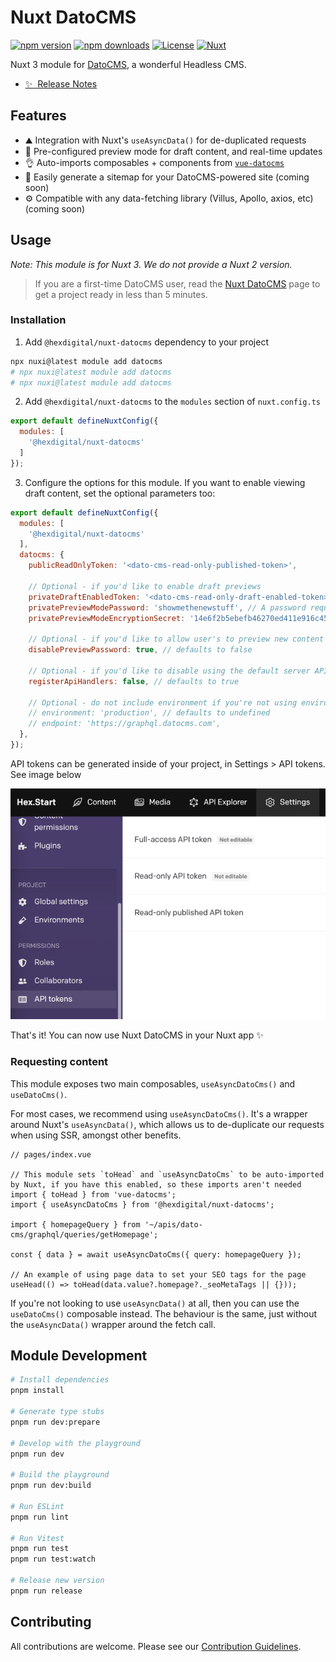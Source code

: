 # Nuxt DatoCMS

[![npm version][npm-version-src]][npm-version-href]
[![npm downloads][npm-downloads-src]][npm-downloads-href]
[![License][license-src]][license-href]
[![Nuxt][nuxt-src]][nuxt-href]

Nuxt 3 module for [DatoCMS](https://datocms.com/), a wonderful Headless CMS.

- [✨ &nbsp;Release Notes](/CHANGELOG.md)
<!-- - [🏀 Online playground](https://stackblitz.com/github/hex-digital/nuxt-datocms?file=playground%2Fapp.vue) -->
<!-- - [📖 &nbsp;Documentation](https://example.com) -->

## Features

- ⛰ Integration with Nuxt's `useAsyncData()` for de-duplicated requests
- 🌲 Pre-configured preview mode for draft content, and real-time updates
- 👌 Auto-imports composables + components from [`vue-datocms`](https://github.com/datocms/vue-datocms)
- 🧭 Easily generate a sitemap for your DatoCMS-powered site (coming soon)
- ⚙️ Compatible with any data-fetching library (Villus, Apollo, axios, etc) (coming soon)

## Usage

_Note: This module is for Nuxt 3. We do not provide a Nuxt 2 version._

> If you are a first-time DatoCMS user, read the [Nuxt DatoCMS](https://www.datocms.com/cms/nuxtjs-cms) page 
> to get a project ready in less than 5 minutes.

### Installation

1. Add `@hexdigital/nuxt-datocms` dependency to your project

```bash
npx nuxi@latest module add datocms
# npx nuxi@latest module add datocms
# npx nuxi@latest module add datocms
```

2. Add `@hexdigital/nuxt-datocms` to the `modules` section of `nuxt.config.ts`

```js
export default defineNuxtConfig({
  modules: [
    '@hexdigital/nuxt-datocms'
  ]
});
```

3. Configure the options for this module. If you want to enable viewing draft content, set the optional parameters too:

```js
export default defineNuxtConfig({
  modules: [
    '@hexdigital/nuxt-datocms'
  ],
  datocms: {
    publicReadOnlyToken: '<dato-cms-read-only-published-token>',

    // Optional - if you'd like to enable draft previews
    privateDraftEnabledToken: '<dato-cms-read-only-draft-enabled-token>',
    privatePreviewModePassword: 'showmethenewstuff', // A password required to enable draft previews
    privatePreviewModeEncryptionSecret: '14e6f2b5ebefb46270ed411e916c452a377c70f5d548cb6b672ec40d7e1ab8ef', // A hash that is stored on the User's device once draft is enabled, to prove it's legitimate. Change this to turn-off all currently active draft previews

    // Optional - if you'd like to allow user's to preview new content without needing to enter a password (beta documentation that's open for feedback, for example).
    disablePreviewPassword: true, // defaults to false

    // Optional - if you'd like to disable using the default server API routes for draft preview (so you can create your own, for example)
    registerApiHandlers: false, // defaults to true

    // Optional - do not include environment if you're not using environments, and usually no need to include endpoint either
    // environment: 'production', // defaults to undefined
    // endpoint: 'https://graphql.datocms.com',
  },
});
```

API tokens can be generated inside of your project, in Settings > API tokens. See image below

![img.png](img.png)

That's it! You can now use Nuxt DatoCMS in your Nuxt app ✨

### Requesting content

This module exposes two main composables, `useAsyncDatoCms()` and `useDatoCms()`.

For most cases, we recommend using `useAsyncDatoCms()`. It's a wrapper around Nuxt's `useAsyncData()`, which allows
us to de-duplicate our requests when using SSR, amongst other benefits.

```
// pages/index.vue

// This module sets `toHead` and `useAsyncDatoCms` to be auto-imported by Nuxt, if you have this enabled, so these imports aren't needed
import { toHead } from 'vue-datocms';
import { useAsyncDatoCms } from '@hexdigital/nuxt-datocms';

import { homepageQuery } from '~/apis/dato-cms/graphql/queries/getHomepage';

const { data } = await useAsyncDatoCms({ query: homepageQuery });

// An example of using page data to set your SEO tags for the page
useHead(() => toHead(data.value?.homepage?._seoMetaTags || {}));
```

If you're not looking to use `useAsyncData()` at all, then you can use the `useDatoCms()` composable instead. The
behaviour is the same, just without the `useAsyncData()` wrapper around the fetch call.

## Module Development

```bash
# Install dependencies
pnpm install

# Generate type stubs
pnpm run dev:prepare

# Develop with the playground
pnpm run dev

# Build the playground
pnpm run dev:build

# Run ESLint
pnpm run lint

# Run Vitest
pnpm run test
pnpm run test:watch

# Release new version
pnpm run release
```

## Contributing

All contributions are welcome. Please see our [Contribution Guidelines](./CONTRIBUTING.md).

<!-- Badges -->
[npm-version-src]: https://img.shields.io/npm/v/@hexdigital/nuxt-datocms/latest.svg?style=flat&colorA=18181B&colorB=28CF8D
[npm-version-href]: https://npmjs.com/package/@hexdigital/nuxt-datocms

[npm-downloads-src]: https://img.shields.io/npm/dm/@hexdigital/nuxt-datocms.svg?style=flat&colorA=18181B&colorB=28CF8D
[npm-downloads-href]: https://npmjs.com/package/@hexdigital/nuxt-datocms

[license-src]: https://img.shields.io/npm/l/@hexdigital/nuxt-datocms.svg?style=flat&colorA=18181B&colorB=28CF8D
[license-href]: https://npmjs.com/package/@hexdigital/nuxt-datocms

[nuxt-src]: https://img.shields.io/badge/Nuxt-18181B?logo=nuxt.js
[nuxt-href]: https://nuxt.com
